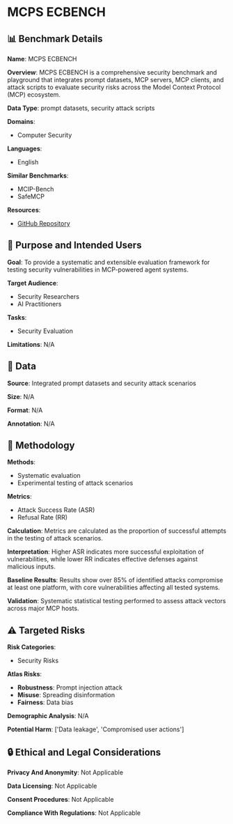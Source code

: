 # MCPS ECBENCH

## 📊 Benchmark Details

**Name**: MCPS ECBENCH

**Overview**: MCPS ECBENCH is a comprehensive security benchmark and playground that integrates prompt datasets, MCP servers, MCP clients, and attack scripts to evaluate security risks across the Model Context Protocol (MCP) ecosystem.

**Data Type**: prompt datasets, security attack scripts

**Domains**:
- Computer Security

**Languages**:
- English

**Similar Benchmarks**:
- MCIP-Bench
- SafeMCP

**Resources**:
- [GitHub Repository](https://github.com/AIS2Lab/MCPSecBench)

## 🎯 Purpose and Intended Users

**Goal**: To provide a systematic and extensible evaluation framework for testing security vulnerabilities in MCP-powered agent systems.

**Target Audience**:
- Security Researchers
- AI Practitioners

**Tasks**:
- Security Evaluation

**Limitations**: N/A

## 💾 Data

**Source**: Integrated prompt datasets and security attack scenarios

**Size**: N/A

**Format**: N/A

**Annotation**: N/A

## 🔬 Methodology

**Methods**:
- Systematic evaluation
- Experimental testing of attack scenarios

**Metrics**:
- Attack Success Rate (ASR)
- Refusal Rate (RR)

**Calculation**: Metrics are calculated as the proportion of successful attempts in the testing of attack scenarios.

**Interpretation**: Higher ASR indicates more successful exploitation of vulnerabilities, while lower RR indicates effective defenses against malicious inputs.

**Baseline Results**: Results show over 85% of identified attacks compromise at least one platform, with core vulnerabilities affecting all tested systems.

**Validation**: Systematic statistical testing performed to assess attack vectors across major MCP hosts.

## ⚠️ Targeted Risks

**Risk Categories**:
- Security Risks

**Atlas Risks**:
- **Robustness**: Prompt injection attack
- **Misuse**: Spreading disinformation
- **Fairness**: Data bias

**Demographic Analysis**: N/A

**Potential Harm**: ['Data leakage', 'Compromised user actions']

## 🔒 Ethical and Legal Considerations

**Privacy And Anonymity**: Not Applicable

**Data Licensing**: Not Applicable

**Consent Procedures**: Not Applicable

**Compliance With Regulations**: Not Applicable
